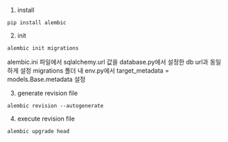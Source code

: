 1. install
```
pip install alembic
```

2. init
```
alembic init migrations
```

alembic.ini 파일에서 sqlalchemy.url 값을 database.py에서 설정한 db url과 동일하게 설정
migrations 폴더 내 env.py에서 target_metadata = models.Base.metadata 설정

3. generate revision file
```
alembic revision --autogenerate
```

4. execute revision file
```
alembic upgrade head
```

